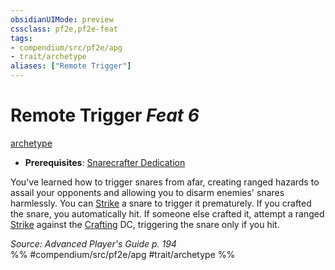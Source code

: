 ```yaml
---
obsidianUIMode: preview
cssclass: pf2e,pf2e-feat
tags:
- compendium/src/pf2e/apg
- trait/archetype
aliases: ["Remote Trigger"]
---
```

# Remote Trigger  *Feat 6*  
[archetype](archetype.md "Archetype Feat Trait")  

- **Prerequisites**: [Snarecrafter Dedication](snarecrafter-dedication-apg.md)

You've learned how to trigger snares from afar, creating ranged hazards to assail your opponents and allowing you to disarm enemies' snares harmlessly. You can [Strike](strike.md) a snare to trigger it prematurely. If you crafted the snare, you automatically hit. If someone else crafted it, attempt a ranged [Strike](strike.md) against the [Crafting](skills.md#Crafting) DC, triggering the snare only if you hit.

*Source: Advanced Player's Guide p. 194*  
%% #compendium/src/pf2e/apg #trait/archetype %%